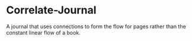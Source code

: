 # Correlate-Journal
A journal that uses connections to form the flow for pages rather than the constant linear flow of a book.
